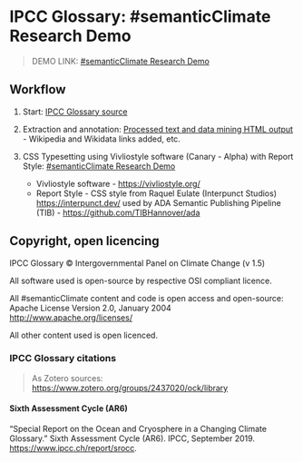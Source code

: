 # IPCC Glossary: #semanticClimate Research Demo

> DEMO LINK: [#semanticClimate Research Demo](https://vivliostyle.vercel.app/#src=https://raw.githubusercontent.com/semanticClimate/glossary-demo/main/html/index.html)

## Workflow

  1. Start: [IPCC Glossary source](https://apps.ipcc.ch/glossary/)

  2. Extraction and annotation: [Processed text and data mining HTML output](https://github.com/semanticClimate/semanticClimate/blob/main/ipcc/ar6/test/total_glossary/new_total_demo.html) - Wikipedia and Wikidata links added, etc.

  3. CSS Typesetting using Vivliostyle software (Canary - Alpha) with Report Style: [#semanticClimate Research Demo](https://vivliostyle.vercel.app/#src=https://raw.githubusercontent.com/semanticClimate/glossary-demo/main/html/index.html)
     - Vivliostyle software - https://vivliostyle.org/
     - Report Style - CSS style from Raquel Eulate (Interpunct Studios) https://interpunct.dev/ used by ADA Semantic Publishing Pipeline (TIB) - https://github.com/TIBHannover/ada

## Copyright, open licencing

IPCC Glossary © Intergovernmental Panel on Climate Change (v 1.5)

All software used is open-source by respective OSI compliant licence.

All #semanticClimate content and code is open access and open-source: Apache License Version 2.0, January 2004 http://www.apache.org/licenses/

All other content used is open licenced.

### IPCC Glossary citations

> As Zotero sources: https://www.zotero.org/groups/2437020/ock/library 

#### Sixth Assessment Cycle (AR6)

“Special Report on the Ocean and Cryosphere in a Changing Climate Glossary.” Sixth Assessment Cycle (AR6). IPCC, September 2019. https://www.ipcc.ch/report/srocc.






